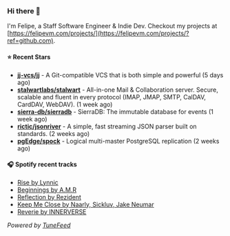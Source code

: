 ### Hi there 👋

I'm Felipe, a Staff Software Engineer & Indie Dev. Checkout my projects at [https://felipevm.com/projects/](https://felipevm.com/projects/?ref=github.com).

#### ⭐ Recent Stars
- **[jj-vcs/jj](https://github.com/jj-vcs/jj)** - A Git-compatible VCS that is both simple and powerful (5 days ago)
- **[stalwartlabs/stalwart](https://github.com/stalwartlabs/stalwart)** - All-in-one Mail &amp; Collaboration server. Secure, scalable and fluent in every protocol (IMAP, JMAP, SMTP, CalDAV, CardDAV, WebDAV). (1 week ago)
- **[sierra-db/sierradb](https://github.com/sierra-db/sierradb)** - SierraDB: The immutable database for events (1 week ago)
- **[rictic/jsonriver](https://github.com/rictic/jsonriver)** - A simple, fast streaming JSON parser built on standards. (2 weeks ago)
- **[pgEdge/spock](https://github.com/pgEdge/spock)** - Logical multi-master PostgreSQL replication (2 weeks ago)

#### 🎧 Spotify recent tracks
- [Rise by Lynnic](https://open.spotify.com/track/3uBy64hFwBlmt48c2xnUlg)
- [Beginnings by A.M.R](https://open.spotify.com/track/1V3OV1x2dwki8ZQKxZwJkS)
- [Reflection by Rezident](https://open.spotify.com/track/4QHHdw8ZJik6oRTZpdo8n9)
- [Keep Me Close by Naarly, Sickluv, Jake Neumar](https://open.spotify.com/track/1xUNcHDeD5yl2RpVS85q0a)
- [Reverie by INNERVERSE](https://open.spotify.com/track/64fXwFNr6wKQLAjFTYDvbe)

_Powered by [TuneFeed](https://tunefeed.app?ref=github.com)_
